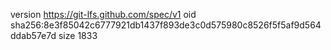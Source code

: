 version https://git-lfs.github.com/spec/v1
oid sha256:8e3f85042c6777921db1437f893de3c0d575980c8526f5f5af9d564ddab57e7d
size 1833
